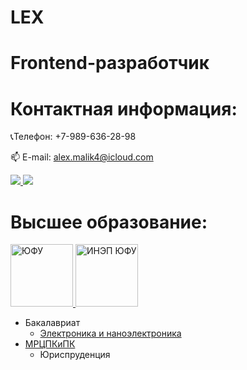 # LEX
# Frontend-разработчик

# Контактная информация:
📞Телефон: +7-989-636-28-98
<p align='left'>
   📫 E-mail: <a href='mailto:alex.malik4@icloud.com'>alex.malik4@icloud.com</a>
</p>
<a href="https://t.me/alex_git" target="_blank">
	<img src="https://img.shields.io/badge/Telegram-2CA5E0?style=for-the-badge&logo=telegram&logoColor=white"/>
</a>
<a href="https://t.me/alex_git" target="_blank">
<img src="https://img.shields.io/badge/%D0%92%D0%9A%D0%BE%D0%BD%D1%82%D0%B0%D0%BA%D1%82%D0%B5-2CA5E0?style=for-the-badge&logo=vk&logoColor=white"/>
</a>

# Высшее образование:
<p>
<a href="https://sfedu.ru/" target="_blank">
<img height="100" src="http://inep.sfedu.ru/wp-content/uploads/2015/03/logo_sfedu_round.png" alt="ЮФУ">
</a>
<a href="https://inep.sfedu.ru/" target="_blank">
<img height="100" src="http://inep.sfedu.ru/wp-content/uploads/2015/03/logo_inep_round1.png" alt="ИНЭП ЮФУ">
</a>
</p>

* Бакалавриат
  * <a href="https://inep.sfedu.ru/chairs/rte/" target="_blank">Электроника и наноэлектроника</a>
* <a href="http://mrcpk.tgn.sfedu.ru/" target="_blank">МРЦПКиПК</a>
  * Юриспруденция

